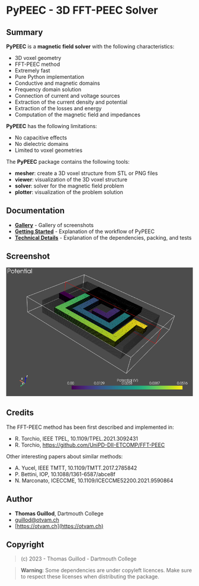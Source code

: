 # PyPEEC - 3D FFT-PEEC Solver

## Summary

**PyPEEC** is a **magnetic field solver** with the following characteristics:
* 3D voxel geometry
* FFT-PEEC method
* Extremely fast
* Pure Python implementation
* Conductive and magnetic domains
* Frequency domain solution
* Connection of current and voltage sources
* Extraction of the current density and potential
* Extraction of the losses and energy
* Computation of the magnetic field and impedances

**PyPEEC** has the following limitations:
* No capacitive effects
* No dielectric domains
* Limited to voxel geometries

The **PyPEEC** package contains the following tools:
* **mesher**: create a 3D voxel structure from STL or PNG files
* **viewer**: visualization of the 3D voxel structure
* **solver**: solver for the magnetic field problem
* **plotter**: visualization of the problem solution

## Documentation

* [**Gallery**](docs/gallery.md) - Gallery of screenshots
* [**Getting Started**](docs/tutorial.md) - Explanation of the workflow of PyPEEC
* [**Technical Details**](docs/technical.md) - Explanation of the dependencies, packing, and tests

## Screenshot

![screenshot](docs/images/screenshot.png)

## Credits

The FFT-PEEC method has been first described and implemented in:
* R. Torchio, IEEE TPEL, 10.1109/TPEL.2021.3092431
* R. Torchio, https://github.com/UniPD-DII-ETCOMP/FFT-PEEC

Other interesting papers about similar methods:
* A. Yucel, IEEE TMTT, 10.1109/TMTT.2017.2785842
* P. Bettini, IOP, 10.1088/1361-6587/abce8f
* N. Marconato, ICECCME, 10.1109/ICECCME52200.2021.9590864

## Author

* **Thomas Guillod**, Dartmouth College
* [guillod@otvam.ch](mailto:guillod@otvam.ch)
* [https://otvam.ch](https://otvam.ch)

## Copyright

> (c) 2023 - Thomas Guillod - Dartmouth College

> **Warning**: Some dependencies are under copyleft licences.
> Make sure to respect these licenses when distributing the package.
